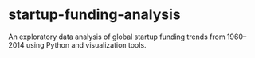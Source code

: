 # startup-funding-analysis
An exploratory data analysis of global startup funding trends from 1960–2014 using Python and visualization tools.
